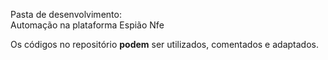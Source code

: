 Pasta de desenvolvimento:  
  Automação na plataforma Espião Nfe

  Os códigos no repositório **podem** ser utilizados, comentados e adaptados.  
